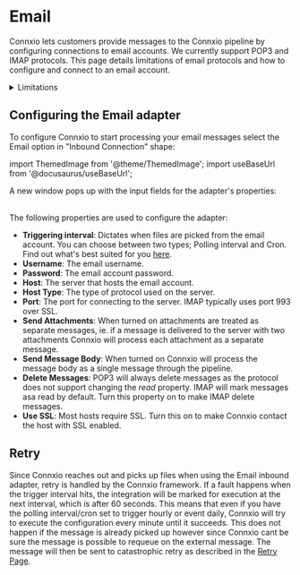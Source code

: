 # Email

Connxio lets customers provide messages to the Connxio pipeline by configuring connections to email accounts. We currently support POP3 and IMAP protocols. This page details limitations of email protocols and how to configure and connect to an email account.



<details>
    <summary>Limitations</summary>
    <p>
There are several limitations inherent to the POP3 and IMAP protocols, subsequently we do not recommend sending large volumes through email. Of the two protocols, we recommend using IMAP since this is the newer, more secure and faster choice. Be aware that we do not currently support searching or excluding emails from the pickup, as such all messages arriving in on the email server will be processed according to the configuration.
    </p>
</details>


## Configuring the Email adapter

To configure Connxio to start processing your email messages select the Email option in "Inbound Connection" shape:

import ThemedImage from '@theme/ThemedImage';
import useBaseUrl from '@docusaurus/useBaseUrl';

<div style={{maxWidth: '400px'}}>
  <ThemedImage
    alt="Configuring inbound connection"
    sources={{
      light: useBaseUrl('/img/docs/inbound-connection-light.webp'),
      dark: useBaseUrl('/img/docs/inbound-connection-dark.webp#dark-only'),
    }}
  />
</div>

A new window pops up with the input fields for the adapter's properties:
<div style={{maxWidth: '400px'}}>
  <ThemedImage
    alt="properties"
    sources={{
      light: useBaseUrl('/img/docs/email-properties-light.webp'),
      dark: useBaseUrl('/img/docs/email-properties-dark.webp#dark-only'),
    }}
  />
</div>

<br />
The following properties are used to configure the adapter:

- **Triggering interval**: Dictates when files are picked from the email account. You can choose between two types; Polling interval and Cron. Find out what's best suited for you [here](/integrations/triggering-interval).
- **Username**: The email username.
- **Password**: The email account password.
- **Host**: The server that hosts the email account.
- **Host Type**: The type of protocol used on the server.
- **Port**: The port for connecting to the server. IMAP typically uses port 993 over SSL.
- **Send Attachments**: When turned on attachments are treated as separate messages, ie. if a message is delivered to the server with two attachments Connxio will process each attachment as a separate message.
- **Send Message Body**: When turned on Connxio will process the message body as a single message through the pipeline.
- **Delete Messages**: POP3 will always delete messages as the protocol does not support changing the *read* property. IMAP will mark messages asa read by default. Turn this property on to make IMAP delete messages.
- **Use SSL**: Most hosts require SSL. Turn this on to make Connxio contact the host with SSL enabled.


## Retry

Since Connxio reaches out and picks up files when using the Email inbound adapter, retry is handled by the Connxio framework. If a fault happens when the trigger interval hits, the integration will be marked for execution at the next interval, which is after 60 seconds. This means that even if you have the polling interval/cron set to trigger hourly or event daily, Connxio will try to execute the configuration every minute until it succeeds. This does not happen if the message is already picked up however since Connxio cant be sure the message is possible to requeue on the external message. The message will then be sent to catastrophic retry as described in the [Retry Page](/integrations/retry).
